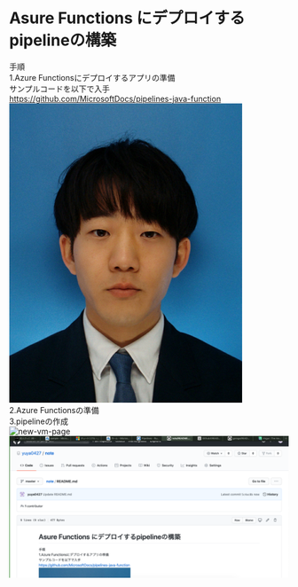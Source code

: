 # Asure Functions にデプロイするpipelineの構築
手順  
1.Azure Functionsにデプロイするアプリの準備  
サンプルコードを以下で入手  
https://github.com/MicrosoftDocs/pipelines-java-function  
![top-page](https://github.com/yuya0427/note/blob/master/img/20200401_松延佑弥_IDカード.JPG)  
2.Azure Functionsの準備  
3.pipelineの作成  
![new-vm-page](https://raw.githubusercontent.com/cakecatz/garage/images/garage-screenshot-02.png)
![top-page](https://github.com/yuya0427/note/blob/master/img/スクリーンショット%202020-07-16%2023.28.28.png)
